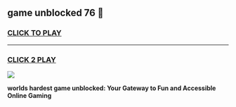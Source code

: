 
## game unblocked 76 👋
<h3>
<a href="https://premium.freeplayer.one?title=game_unblocked_76&ref=13F">CLICK TO PLAY</a></h3>
<hr>

<h3>
<a href="https://premium.freeplayer.one?title=game_unblocked_76&ref=13F">CLICK 2 PLAY</a>
  
</h3>

<a href="https://premium.freeplayer.one?title=game_unblocked_76&ref=12F/"><img src="https://clearcache.store/games.png"></a>


**worlds hardest game unblocked: Your Gateway to Fun and Accessible Online Gaming**
